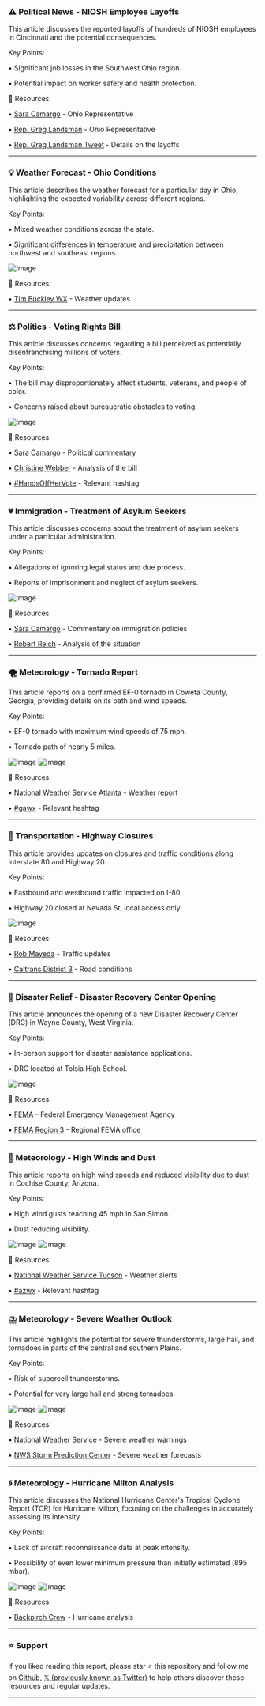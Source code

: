 ### ⚠️  Political News - NIOSH Employee Layoffs

This article discusses the reported layoffs of hundreds of NIOSH employees in Cincinnati and the potential consequences.

Key Points:

•  Significant job losses in the Southwest Ohio region.

•  Potential impact on worker safety and health protection.


🔗 Resources:

• [Sara Camargo](https://x.com/SCamargo) - Ohio Representative

• [Rep. Greg Landsman](https://x.com/RepGregLandsman) - Ohio Representative

• [Rep. Greg Landsman Tweet](https://x.com/RepGregLandsman/status/1907106508640293180) -  Details on the layoffs


---

### 💡 Weather Forecast - Ohio Conditions

This article describes the weather forecast for a particular day in Ohio, highlighting the expected variability across different regions.


Key Points:

•  Mixed weather conditions across the state.

•  Significant differences in temperature and precipitation between northwest and southeast regions.



![Image](https://pbs.twimg.com/media/GneRmYFWgAAKCdO?format=jpg&name=small)

🔗 Resources:

• [Tim Buckley WX](https://x.com/TimBuckleyWX) - Weather updates


---

### ⚖️ Politics - Voting Rights Bill

This article discusses concerns regarding a bill perceived as potentially disenfranchising millions of voters.

Key Points:

• The bill may disproportionately affect students, veterans, and people of color.

• Concerns raised about bureaucratic obstacles to voting.



![Image](https://pbs.twimg.com/media/GnY-goubsAAgO8E?format=jpg&name=small)

🔗 Resources:

• [Sara Camargo](https://x.com/SCamargo) -  Political commentary

• [Christine Webber](https://x.com/cwebbonline) -  Analysis of the bill

• [#HandsOffHerVote](https://x.com/hashtag/HandsOffHerVote?src=hashtag_click) -  Relevant hashtag


---

### 💔 Immigration - Treatment of Asylum Seekers

This article discusses concerns about the treatment of asylum seekers under a particular administration.

Key Points:

• Allegations of ignoring legal status and due process.

• Reports of imprisonment and neglect of asylum seekers.



![Image](https://pbs.twimg.com/media/GnalU7tXgAA5-_J?format=png&name=small)

🔗 Resources:

• [Sara Camargo](https://x.com/SCamargo) - Commentary on immigration policies

• [Robert Reich](https://x.com/RBReich) -  Analysis of the situation


---

### 🌪️ Meteorology - Tornado Report

This article reports on a confirmed EF-0 tornado in Coweta County, Georgia, providing details on its path and wind speeds.

Key Points:

•  EF-0 tornado with maximum wind speeds of 75 mph.

•  Tornado path of nearly 5 miles.



![Image](https://pbs.twimg.com/media/GneGCtMWcAAREur?format=jpg&name=small)
![Image](https://pbs.twimg.com/media/GneB3a1W4AAtpP8?format=jpg&name=240x240)

🔗 Resources:

• [National Weather Service Atlanta](https://x.com/NWSAtlanta) -  Weather report

• [#gawx](https://x.com/hashtag/gawx?src=hashtag_click) - Relevant hashtag


---

### 🚧 Transportation - Highway Closures

This article provides updates on closures and traffic conditions along Interstate 80 and Highway 20.

Key Points:

•  Eastbound and westbound traffic impacted on I-80.

•  Highway 20 closed at Nevada St, local access only.


![Image](https://pbs.twimg.com/media/GneBAiLbMAAH8fd?format=jpg&name=small)

🔗 Resources:

• [Rob Mayeda](https://x.com/RobMayeda) - Traffic updates

• [Caltrans District 3](https://x.com/CaltransDist3) - Road conditions


---

### 🚨 Disaster Relief - Disaster Recovery Center Opening

This article announces the opening of a new Disaster Recovery Center (DRC) in Wayne County, West Virginia.

Key Points:

•  In-person support for disaster assistance applications.

•  DRC located at Tolsia High School.


![Image](https://pbs.twimg.com/media/GndTb4hWwAAkMrT?format=png&name=small)

🔗 Resources:

• [FEMA](https://x.com/fema) - Federal Emergency Management Agency

• [FEMA Region 3](https://x.com/FEMAregion3) - Regional FEMA office


---

### 💨 Meteorology - High Winds and Dust

This article reports on high wind speeds and reduced visibility due to dust in Cochise County, Arizona.

Key Points:

•  High wind gusts reaching 45 mph in San Simon.

•  Dust reducing visibility.


![Image](https://pbs.twimg.com/ext_tw_video_thumb/1907124092349591552/pu/img/-ACpDFugKCbUTxTp.jpg)
![Image](https://pbs.twimg.com/media/Gnd3sm1XEAASy6v?format=jpg&name=900x900)

🔗 Resources:

• [National Weather Service Tucson](https://x.com/NWSTucson) - Weather alerts

• [#azwx](https://x.com/hashtag/azwx?src=hashtag_click) - Relevant hashtag


---

### ⛈️ Meteorology - Severe Weather Outlook

This article highlights the potential for severe thunderstorms, large hail, and tornadoes in parts of the central and southern Plains.

Key Points:

•  Risk of supercell thunderstorms.

•  Potential for very large hail and strong tornadoes.


![Image](https://pbs.twimg.com/media/Gnd3ep0aUAEvTAX?format=jpg&name=small)
![Image](https://pbs.twimg.com/media/Gnd0wxlXkAAK_j5?format=jpg&name=240x240)

🔗 Resources:

• [National Weather Service](https://x.com/NWS) - Severe weather warnings

• [NWS Storm Prediction Center](https://x.com/NWSSPC) -  Severe weather forecasts


---

### 🌀 Meteorology - Hurricane Milton Analysis

This article discusses the National Hurricane Center's Tropical Cyclone Report (TCR) for Hurricane Milton, focusing on the challenges in accurately assessing its intensity.

Key Points:

• Lack of aircraft reconnaissance data at peak intensity.

•  Possibility of even lower minimum pressure than initially estimated (895 mbar).


![Image](https://pbs.twimg.com/media/GndvxhgWYAALeFz?format=jpg&name=small)
![Image](https://pbs.twimg.com/media/GndvxhnW0AA4pd_?format=jpg&name=small)

🔗 Resources:

• [Backpirch Crew](https://x.com/BackpirchCrew) - Hurricane analysis


---

### ⭐️ Support

If you liked reading this report, please star ⭐️ this repository and follow me on [Github](https://github.com/Drix10), [𝕏 (previously known as Twitter)](https://x.com/DRIX_10_) to help others discover these resources and regular updates.

---